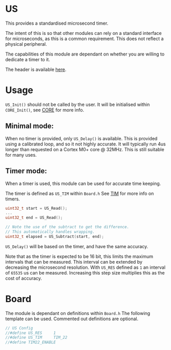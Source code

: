 # US
This provides a standardised microsecond timer.

The intent of this is so that other modules can rely on a standard interface for microseconds, as this is a common requirement. This does not reflect a physical peripheral.

The capabilities of this module are dependant on whether you are willing to dedicate a timer to it.

The header is available [here](../Lib/US.h).

# Usage

`US_Init()` should not be called by the user. It will be initialised within `CORE_Init()`, see [CORE](CORE.md) for more info.

## Minimal mode:

When no timer is provided, only `US_Delay()` is available. This is provided using a calibrated loop, and so it not highly accurate. It will typically run 4us longer than requested on a Cortex M0+ core @ 32MHz. This is still suitable for many uses.

## Timer mode:

When a timer is used, this module can be used for accurate time keeping.

The timer is defined as `US_TIM` within `Board.h` See [TIM](TIM.md) for more info on timers.

```c
uint32_t start = US_Read();
...
uint32_t end = US_Read();

// Note the use of the subtract to get the difference.
// This automatically handles wrapping.
uint32_t elapsed = US_Subtract(start, end);
```

`US_Delay()` will be based on the timer, and have the same accuracy.

Note that as the timer is expected to be 16 bit, this limits the maximum intervals that can be measured. This interval can be extended by decreasing the microsecond resolution. With `US_RES` defined as `1` an interval of `65535` us can be measured. Increasing this step size multiplies this as the cost of accuracy.

# Board

The module is dependant on definitions within `Board.h`
The following template can be used. Commented out definitions are optional.

```C
// US Config
//#define US_RES     1
//#define US_TIM     TIM_22
//#define TIM22_ENABLE
```